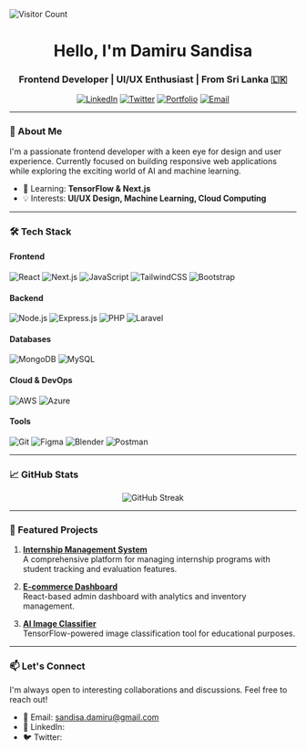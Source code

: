  ![Visitor Count](https://komarev.com/ghpvc/?username=damirusandisa&label=Profile+Views&color=blueviolet&style=flat-square)



<h1 align="center">Hello, I'm Damiru Sandisa</h1>
<h3 align="center">Frontend Developer | UI/UX Enthusiast | From Sri Lanka 🇱🇰</h3>

<div align="center">
  
  [![LinkedIn](https://img.shields.io/badge/LinkedIn-0077B5?style=for-the-badge&logo=linkedin&logoColor=white)](https://linkedin.com/in/yourprofile)
  [![Twitter](https://img.shields.io/badge/Twitter-1DA1F2?style=for-the-badge&logo=twitter&logoColor=white)](https://twitter.com)
  [![Portfolio](https://img.shields.io/badge/Portfolio-%23000000.svg?style=for-the-badge&logo=firefox&logoColor=#FF7139)](https://yourportfolio.com)
  [![Email](https://img.shields.io/badge/Email-D14836?style=for-the-badge&logo=gmail&logoColor=white)](mailto:sandisa.damiru@gmail.com)

</div>

---

### 🚀 About Me

I'm a passionate frontend developer with a keen eye for design and user experience. Currently focused on building responsive web applications while exploring the exciting world of AI and machine learning.

- 🌱 Learning: **TensorFlow & Next.js**
- 💡 Interests: **UI/UX Design, Machine Learning, Cloud Computing**

---

### 🛠 Tech Stack

#### Frontend
![React](https://img.shields.io/badge/React-20232A?style=for-the-badge&logo=react&logoColor=61DAFB)
![Next.js](https://img.shields.io/badge/Next.js-000000?style=for-the-badge&logo=next.js&logoColor=white)
![JavaScript](https://img.shields.io/badge/JavaScript-F7DF1E?style=for-the-badge&logo=javascript&logoColor=black)
![TailwindCSS](https://img.shields.io/badge/Tailwind_CSS-38B2AC?style=for-the-badge&logo=tailwind-css&logoColor=white)
![Bootstrap](https://img.shields.io/badge/Bootstrap-563D7C?style=for-the-badge&logo=bootstrap&logoColor=white)

#### Backend
![Node.js](https://img.shields.io/badge/Node.js-339933?style=for-the-badge&logo=nodedotjs&logoColor=white)
![Express.js](https://img.shields.io/badge/Express.js-000000?style=for-the-badge&logo=express&logoColor=white)
![PHP](https://img.shields.io/badge/PHP-777BB4?style=for-the-badge&logo=php&logoColor=white)
![Laravel](https://img.shields.io/badge/Laravel-FF2D20?style=for-the-badge&logo=laravel&logoColor=white)

#### Databases
![MongoDB](https://img.shields.io/badge/MongoDB-4EA94B?style=for-the-badge&logo=mongodb&logoColor=white)
![MySQL](https://img.shields.io/badge/MySQL-005C84?style=for-the-badge&logo=mysql&logoColor=white)

#### Cloud & DevOps
![AWS](https://img.shields.io/badge/AWS-%23FF9900.svg?style=for-the-badge&logo=amazon-aws&logoColor=white)
![Azure](https://img.shields.io/badge/Azure-0089D6?style=for-the-badge&logo=microsoft-azure&logoColor=white)

#### Tools
![Git](https://img.shields.io/badge/Git-F05032?style=for-the-badge&logo=git&logoColor=white)
![Figma](https://img.shields.io/badge/Figma-F24E1E?style=for-the-badge&logo=figma&logoColor=white)
![Blender](https://img.shields.io/badge/Blender-F5792A?style=for-the-badge&logo=blender&logoColor=white)
![Postman](https://img.shields.io/badge/Postman-FF6C37?style=for-the-badge&logo=postman&logoColor=white)

---

### 📈 GitHub Stats

<div align="center">

  ![GitHub Streak](https://github-readme-streak-stats.herokuapp.com/?user=damirusandisa&theme=radical)
  
</div>

---

### 🎨 Featured Projects

1. **[Internship Management System](https://github.com/damirusandisa/internship-mgmt)**  
   A comprehensive platform for managing internship programs with student tracking and evaluation features.

2. **[E-commerce Dashboard](https://github.com/damirusandisa/ecommerce-dashboard)**  
   React-based admin dashboard with analytics and inventory management.

3. **[AI Image Classifier](https://github.com/damirusandisa/ai-image-classifier)**  
   TensorFlow-powered image classification tool for educational purposes.

---

### 📫 Let's Connect

I'm always open to interesting collaborations and discussions. Feel free to reach out!

- 📧 Email: [sandisa.damiru@gmail.com](mailto:sandisa.damiru@gmail.com)
- 💼 LinkedIn: 
- 🐦 Twitter: 

<div align="center">
  
</div>
